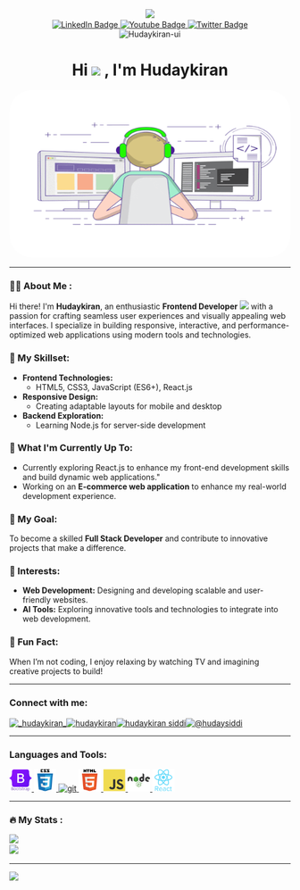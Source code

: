   <div id="header" align="center">
        <img src="https://media.giphy.com/media/M9gbBd9nbDrOTu1Mqx/giphy.gif" width="100"/>
      </div>
      <div id="badges"  align="center">
        <a href="your-linkedin-URL">
          <img src="https://img.shields.io/badge/LinkedIn-blue?style=for-the-badge&logo=linkedin&logoColor=white" alt="LinkedIn Badge"/>
        </a>
        <a href="your-youtube-URL">
          <img src="https://img.shields.io/badge/YouTube-red?style=for-the-badge&logo=youtube&logoColor=white" alt="Youtube Badge"/>
        </a>
        <a href="your-twitter-URL">
          <img src="https://img.shields.io/badge/Twitter-blue?style=for-the-badge&logo=twitter&logoColor=white" alt="Twitter Badge"/>
        </a>
      </div>
      <div id="badges" align="center">
         <img src="https://komarev.com/ghpvc/?username=Hudaykiran-ui&label=Profile%20views&color=0e75b6&style=flat-square&color=blue" alt="Hudaykiran-ui" />
      </div>
      <h1 align="center">
        Hi 
        <img src="https://media.giphy.com/media/hvRJCLFzcasrR4ia7z/giphy.gif" width="30px"/>
         , I'm Hudaykiran
      </h1>
      <div align="center">
        <img alt="Coding" height="300" width="600" src="https://raw.githubusercontent.com/mikonoid/mikonoid/main/images/gifs/coder3.gif" style="border-radius: 40px;">
      </div>

---

### :woman_technologist: About Me :
Hi there! I'm **Hudaykiran**, an enthusiastic **Frontend Developer** <img src="https://media.giphy.com/media/WUlplcMpOCEmTGBtBW/giphy.gif" width="30">  with a passion for crafting seamless user experiences and visually appealing web interfaces. I specialize in building responsive, interactive, and performance-optimized web applications using modern tools and technologies.

### 🔧 My Skillset:
- **Frontend Technologies:**  
  - HTML5, CSS3, JavaScript (ES6+), React.js  
- **Responsive Design:**  
  - Creating adaptable layouts for mobile and desktop  
- **Backend Exploration:**  
  - Learning Node.js for server-side development  

### 🌱 What I'm Currently Up To:
-  Currently exploring React.js to enhance my front-end development skills and build dynamic web applications."
- Working on an **E-commerce web application** to enhance my real-world development experience.  

### 🚀 My Goal:
To become a skilled **Full Stack Developer** and contribute to innovative projects that make a difference.

### 🎯 Interests:
- **Web Development:** Designing and developing scalable and user-friendly websites.  
- **AI Tools:** Exploring innovative tools and technologies to integrate into web development.  

### 💬 Fun Fact:
When I’m not coding, I enjoy relaxing by watching TV and imagining creative projects to build!

---

<h3 align="left">Connect with me:</h3>
<p align="left">
<a href="https://instagram.com/_hudaykiran_" target="blank"><img align="center" src="https://raw.githubusercontent.com/rahuldkjain/github-profile-readme-generator/master/src/images/icons/Social/instagram.svg" alt="_hudaykiran_" height="30" width="40" /><img align="center" src="https://raw.githubusercontent.com/rahuldkjain/github-profile-readme-generator/master/src/images/icons/Social/facebook.svg" alt="hudaykiran" height="30" width="40" /></a><a href="https://linkedin.com/in/hudaykiran siddi" target="blank"><img align="center" src="https://raw.githubusercontent.com/rahuldkjain/github-profile-readme-generator/master/src/images/icons/Social/linked-in-alt.svg" alt="hudaykiran siddi" height="30" width="40" /></a><a href="https://www.hackerrank.com/@hudaysiddi" target="blank"><img align="center" src="https://raw.githubusercontent.com/rahuldkjain/github-profile-readme-generator/master/src/images/icons/Social/hackerrank.svg" alt="@hudaysiddi" height="30" width="40" /></a>
</p>


---


<h3 align="left">Languages and Tools:</h3>
<p align="left"> <a href="https://getbootstrap.com" target="_blank" rel="noreferrer"> <img src="https://raw.githubusercontent.com/devicons/devicon/ca28c779441053191ff11710fe24a9e6c23690d6/icons/bootstrap/bootstrap-original-wordmark.svg" alt="bootstrap" width="40" height="40"/> </a> <a href="https://www.w3schools.com/css/" target="_blank" rel="noreferrer"> <img src="https://raw.githubusercontent.com/devicons/devicon/master/icons/css3/css3-original-wordmark.svg" alt="css3" width="40" height="40"/> </a> <a href="https://git-scm.com/" target="_blank" rel="noreferrer"> <img src="https://www.vectorlogo.zone/logos/git-scm/git-scm-icon.svg" alt="git" width="40" height="40"/> </a> <a href="https://www.w3.org/html/" target="_blank" rel="noreferrer"> <img src="https://raw.githubusercontent.com/devicons/devicon/master/icons/html5/html5-original-wordmark.svg" alt="html5" width="40" height="40"/> </a> <a href="https://developer.mozilla.org/en-US/docs/Web/JavaScript" target="_blank" rel="noreferrer"> <img src="https://raw.githubusercontent.com/devicons/devicon/master/icons/javascript/javascript-original.svg" alt="javascript" width="40" height="40"/> </a> <a href="https://nodejs.org" target="_blank" rel="noreferrer"> <img src="https://raw.githubusercontent.com/devicons/devicon/master/icons/nodejs/nodejs-original-wordmark.svg" alt="nodejs" width="40" height="40"/> </a> </a> <a href="https://reactjs.org/" target="_blank" rel="noreferrer"> <img src="https://raw.githubusercontent.com/devicons/devicon/master/icons/react/react-original-wordmark.svg" alt="react" width="40" height="40"/> </a> </p>

---

### :fire: My Stats :
![](https://github-readme-stats.vercel.app/api?username=Hudaykiran-ui&theme=dark&hide_border=false&include_all_commits=false&count_private=false)<br/>
![](https://github-readme-stats.vercel.app/api/top-langs/?username=Hudaykiran-ui&theme=dark&hide_border=false&include_all_commits=false&count_private=false&layout=compact)

---
[![](https://visitcount.itsvg.in/api?id=Hudaykiran-ui&icon=0&color=0)](https://visitcount.itsvg.in)









